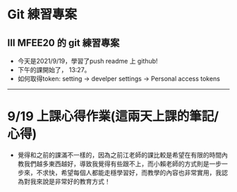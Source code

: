 # Git 練習專案
III MFEE20 的 git 練習專案
---
- 今天是2021/9/19，學習了push readme 上 github!
- 下午的課開始了， 13:27。
- 如何取得token: setting -> develper settings -> Personal access tokens
---
# 9/19 上課心得作業(這兩天上課的筆記/心得)
- 覺得和之前的課滿不一樣的，因為之前江老師的課比較是希望在有限的時間內教我們越多東西越好，導致我覺得有些跟不上，而小賴老師的方式則是一步一步來，不求快，希望每個人都能走穩學習好，而教學的內容也非常實用，我認為對我來說是非常好的教育方式！

